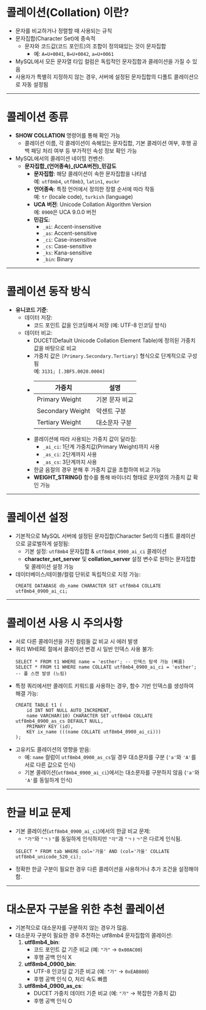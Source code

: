 # 콜레이션(Collation) 이란?

- 문자를 비교하거나 정렬할 때 사용되는 규칙
- 문자집합(Character Set)에 종속적
    - 문자와 코드값(코드 포인트)의 조합이 정의돼있는 것이 문자집합
        - 예: `A=U+0041`, `B=U+0042`, `a=U+0061`
- MySQL에서 모든 문자열 타입 컬럼은 독립적인 문자집합과 콜레이션을 가질 수 있음
- 사용자가 특별히 지정하지 않는 경우, 서버에 설정된 문자집합의 디폴트 콜레이션으로 자동 설정됨

---

# 콜레이션 종류

- **SHOW COLLATION** 명령어를 통해 확인 가능
    - 콜레이션 이름, 각 콜레이션이 속해있는 문자집합, 기본 콜레이션 여부, 후행 공백 패딩 처리 여부 등 부가적인 속성 정보 확인 가능
- MySQL에서의 콜레이션 네이밍 컨벤션:
    - **문자집합_(언어종속)_(UCA버전)_민감도**
        - **문자집합**: 해당 콜레이션이 속한 문자집합을 나타냄  
          예: `utf8mb4`, `utf8mb3`, `latin1`, `euckr`
        - **언어종속**: 특정 언어에서 정의한 정렬 순서에 따라 작동  
          예: `tr` (locale code), `turkish` (language)
        - **UCA 버전**: Unicode Collation Algorithm Version  
          예: `0900`은 UCA 9.0.0 버전
        - **민감도**:
            - `_ai`: Accent-insensitive
            - `_as`: Accent-sensitive
            - `_ci`: Case-insensitive
            - `_cs`: Case-sensitive
            - `_ks`: Kana-sensitive
            - `_bin`: Binary

---

# 콜레이션 동작 방식

- **유니코드 기준**:
    - 데이터 저장:
        - 코드 포인트 값을 인코딩해서 저장 (예: UTF-8 인코딩 방식)
    - 데이터 비교:
        - DUCET(Default Unicode Collation Element Table)에 정의된 가중치 값을 바탕으로 비교
        - 가중치 값은 `[Primary.Secondary.Tertiary]` 형식으로 단계적으로 구성됨  
          예: `3131; [.3BF5.0020.0004]`
        - 
          | 가중치 | 설명 |
          | --- | --- |
          | Primary Weight | 기본 문자 비교 |
          | Secondary Weight | 악센트 구분 |
          | Tertiary Weight | 대소문자 구분 |
        - 콜레이션에 따라 사용되는 가중치 값이 달라짐:
            - `_ai_ci`: 1단계 가중치값(Primary Weight)까지 사용
            - `_as_ci`: 2단계까지 사용
            - `_as_cs`: 3단계까지 사용
        - 한글 음절의 경우 분해 후 가중치 값을 조합하여 비교 가능
        - **WEIGHT_STRING()** 함수를 통해 바이너리 형태로 문자열의 가중치 값 확인 가능

---

# 콜레이션 설정

- 기본적으로 MySQL 서버에 설정된 문자집합(Character Set)의 디폴트 콜레이션으로 글로벌하게 설정됨:
    - 기본 설정: `utf8mb4` 문자집합 & `utf8mb4_0900_ai_ci` 콜레이션
    - **character_set_server** 및 **collation_server** 설정 변수로 원하는 문자집합 및 콜레이션 설정 가능
- 데이터베이스/테이블/컬럼 단위로 독립적으로 지정 가능:
    ```
    CREATE DATABASE db_name CHARACTER SET utf8mb4 COLLATE utf8mb4_0900_ai_ci;
    ```

---

# 콜레이션 사용 시 주의사항

- 서로 다른 콜레이션을 가진 컬럼들 값 비교 시 에러 발생
- 쿼리 WHERE 절에서 콜레이션 변경 시 일반 인덱스 사용 불가:
    ```
    SELECT * FROM t1 WHERE name = 'esther'; -- 인덱스 탐색 가능 (빠름)
    SELECT * FROM t1 WHERE name COLLATE utf8mb4_0900_ai_ci = 'esther'; -- 풀 스캔 발생 (느림)
    ```
- 특정 쿼리에서만 콜레이트 키워드를 사용하는 경우, 함수 기반 인덱스를 생성하여 해결 가능:
    ```
    CREATE TABLE t1 (
        id INT NOT NULL AUTO_INCREMENT,
        name VARCHAR(10) CHARACTER SET utf8mb4 COLLATE utf8mb4_0900_as_cs DEFAULT NULL,
        PRIMARY KEY (id),
        KEY ix_name (((name COLLATE utf8mb4_0900_ai_ci)))
    );
    ```
- 고유키도 콜레이션의 영향을 받음:
    - 예: `name` 컬럼이 `utf8mb4_0900_as_cs`일 경우 대소문자를 구분 (`'a'`와 `'A'`를 서로 다른 값으로 인식)
    - 기본 콜레이션(`utf8mb4_0900_ai_ci`)에서는 대소문자를 구분하지 않음 (`'a'`와 `'A'`를 동일하게 인식)

---

# 한글 비교 문제

- 기본 콜레이션(`utf8mb4_0900_ai_ci`)에서의 한글 비교 문제:
    - `"가"`와 `"ㄱㅏ"`를 동일하게 인식하지만 `"각"`과 `"ㄱㅏㄱ"`은 다르게 인식됨.
    ```
    SELECT * FROM tab WHERE col='가을' AND (col='가을' COLLATE utf8mb4_unicode_520_ci);
    ```
- 정확한 한글 구분이 필요한 경우 다른 콜레이션을 사용하거나 추가 조건을 설정해야 함.

---

# 대소문자 구분을 위한 추천 콜레이션

- 기본적으로 대소문자를 구분하지 않는 경우가 많음.
- 대소문자 구분이 필요한 경우 추천하는 utf8mb4 문자집합의 콜레이션:
    1. **utf8mb4_bin**:
        - 코드 포인트 값 기준 비교 (예: `"가"` → `0x00AC00`)
        - 후행 공백 인식 X
    2. **utf8mb4_0900_bin**:
        - UTF-8 인코딩 값 기준 비교 (예: `"가"` → `0xEAB080`)
        - 후행 공백 인식 O, 처리 속도 빠름
    3. **utf8mb4_0900_as_cs**:
        - DUCET 가중치 데이터 기준 비교 (예: `"가"` → 복잡한 가중치 값)
        - 후행 공백 인식 O

